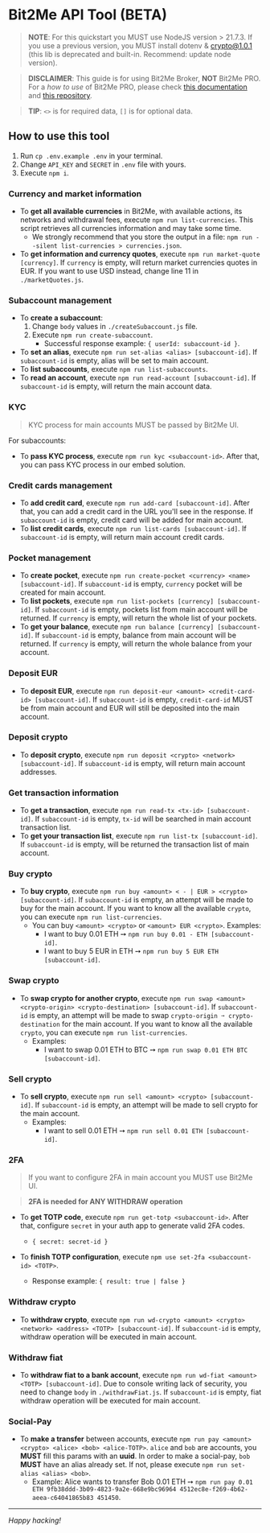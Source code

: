 # Bit2Me API Tool (BETA)
> **NOTE**: For this quickstart you MUST use NodeJS version > 21.7.3. If you use a previous version, you MUST install dotenv & crypto@1.0.1 (this lib is deprecated and built-in. Recommend: update node version).

> **DISCLAIMER**: This guide is for using Bit2Me Broker, **NOT** Bit2Me PRO. For a _how to use_ of Bit2Me PRO, please check [this documentation](https://api.bit2me.com/trading-spot-rest) and [this repository](https://github.com/bit2me-devs/trading-spot-samples).

> **TIP**: `<>` is for required data, `[]` is for optional data.

## How to use this tool
1. Run `cp .env.example .env` in your terminal.
2. Change `API_KEY` and `SECRET` in `.env` file with yours.
3. Execute `npm i`.

### Currency and market information
- To **get all available currencies** in Bit2Me, with available actions, its networks and withdrawal fees, execute `npm run list-currencies`. This script retrieves all currencies information and may take some time.
    - We strongly recommend that you store the output in a file: `npm run --silent list-currencies > currencies.json`.
- To **get information and currency quotes**, execute `npm run market-quote [currency]`. If `currency` is empty, will return market currencies quotes in EUR. If you want to use USD instead, change line 11 in `./marketQuotes.js`.

### Subaccount management
- To **create a subaccount**:
    1. Change `body` values in `./createSubaccount.js` file.
    2. Execute `npm run create-subaccount`.
        - Successful response example: `{ userId: subaccount-id }`.
- To **set an alias**, execute `npm run set-alias <alias> [subaccount-id]`. If `subaccount-id` is empty, alias will be set to main account.
- To **list subaccounts**, execute `npm run list-subaccounts`.
- To **read an account**, execute `npm run read-account [subaccount-id]`. If `subaccount-id` is empty, will return the main account data.

### KYC
> KYC process for main accounts MUST be passed by Bit2Me UI.

For subaccounts:
- To **pass KYC process**, execute `npm run kyc <subaccount-id>`. After that, you can pass KYC process in our embed solution.

### Credit cards management
- To **add credit card**, execute `npm run add-card [subaccount-id]`. After that, you can add a credit card in the URL you'll see in the response. If `subaccount-id` is empty, credit card will be added for main account.
- To **list credit cards**, execute `npm run list-cards [subaccount-id]`. If `subaccount-id` is empty, will return main account credit cards.

### Pocket management
- To **create pocket**, execute `npm run create-pocket <currency> <name> [subaccount-id]`. If `subaccount-id` is empty, `currency` pocket will be created for main account.
- To **list pockets**, execute `npm run list-pockets [currency] [subaccount-id]`. If `subaccount-id` is empty, pockets list from main account will be returned. If `currency` is empty, will return the whole list of your pockets.
- To **get your balance**, execute `npm run balance [currency] [subaccount-id]`. If `subaccount-id` is empty, balance from main account will be returned. If `currency` is empty, will return the whole balance from your account.

### Deposit EUR
- To **deposit EUR**, execute `npm run deposit-eur <amount> <credit-card-id> [subaccount-id]`. If `subaccount-id` is empty, `credit-card-id` MUST be from main account and EUR will still be deposited into the main account.

### Deposit crypto
- To **deposit crypto**, execute `npm run deposit <crypto> <network> [subaccount-id]`. If `subaccount-id` is empty, will return main account addresses.

### Get transaction information
- To **get a transaction**, execute `npm run read-tx <tx-id> [subaccount-id]`. If `subaccount-id` is empty, `tx-id` will be searched in main account transaction list.
- To **get your transaction list**, execute `npm run list-tx [subaccount-id]`. If `subaccount-id` is empty, will be returned the transaction list of main account.

### Buy crypto
- To **buy crypto**, execute `npm run buy <amount> < - | EUR > <crypto> [subaccount-id]`. If `subaccount-id` is empty, an attempt will be made to buy for the main account. If you want to know all the available `crypto`, you can execute `npm run list-currencies`.
    - You can buy `<amount> <crypto>` or `<amount> EUR <crypto>`. Examples: 
        - I want to buy 0.01 ETH ➙ `npm run buy 0.01 - ETH [subaccount-id]`.
        - I want to buy 5 EUR in ETH ➙ `npm run buy 5 EUR ETH [subaccount-id]`.

### Swap crypto
- To **swap crypto for another crypto**, execute `npm run swap <amount> <crypto-origin> <crypto-destination> [subaccount-id]`. If `subaccount-id` is empty, an attempt will be made to swap `crypto-origin ➙ crypto-destination` for the main account. If you want to know all the available `crypto`, you can execute `npm run list-currencies`.
    - Examples: 
        - I want to swap 0.01 ETH to BTC ➙ `npm run swap 0.01 ETH BTC [subaccount-id]`.
        
### Sell crypto
- To **sell crypto**, execute `npm run sell <amount> <crypto> [subaccount-id]`. If `subaccount-id` is empty, an attempt will be made to sell crypto for the main account.
    - Examples: 
        - I want to sell 0.01 ETH ➙ `npm run sell 0.01 ETH [subaccount-id]`.

### 2FA
> If you want to configure 2FA in main account you MUST use Bit2Me UI.

> **2FA is needed for ANY WITHDRAW operation**

- To **get TOTP code**, execute `npm run get-totp <subaccount-id>`. After that, configure `secret` in your auth app to generate valid 2FA codes.
    - `{ secret: secret-id }`

- To **finish TOTP configuration**, execute `npm use set-2fa <subaccount-id> <TOTP>`.
    - Response example: `{ result: true | false }`

### Withdraw crypto
- To **withdraw crypto**, execute `npm run wd-crypto <amount> <crypto> <network> <address> <TOTP> [subaccount-id]`. If `subaccount-id` is empty, withdraw operation will be executed in main account.

### Withdraw fiat
- To **withdraw fiat to a bank account**, execute `npm run wd-fiat <amount> <TOTP> [subaccount-id]`. Due to console writing lack of security, you need to change `body` in `./withdrawFiat.js`. If `subaccount-id` is empty, fiat withdraw operation will be executed for main account.

### Social-Pay
- To **make a transfer** between accounts, execute `npm run pay <amount> <crypto> <alice> <bob> <alice-TOTP>`. `alice` and `bob` are accounts, you **MUST** fill this params with an **uuid**. In order to make a social-pay, `bob` **MUST** have an alias already set. If not, please execute `npm run set-alias <alias> <bob>`.
    - Example: Alice wants to transfer Bob 0.01 ETH ➙ `npm run pay 0.01 ETH 9fb38ddd-3b09-4823-9a2e-668e9bc96964 4512ec8e-f269-4b62-aeea-c64041865b83 451450`.

---

_Happy hacking!_
